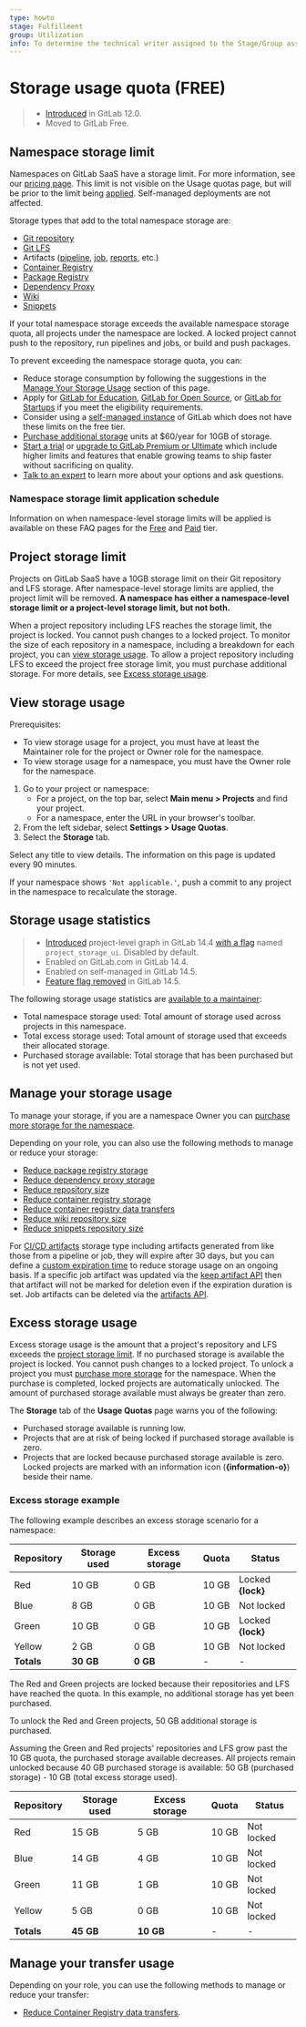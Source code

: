 ```yaml
---
type: howto
stage: Fulfillment
group: Utilization
info: To determine the technical writer assigned to the Stage/Group associated with this page, see https://about.gitlab.com/handbook/product/ux/technical-writing/#assignments
---
```


# Storage usage quota **(FREE)**

> - [Introduced](https://gitlab.com/gitlab-org/gitlab/-/merge_requests/13294) in GitLab 12.0.
> - Moved to GitLab Free.

## Namespace storage limit

Namespaces on GitLab SaaS have a storage limit. For more information, see our [pricing page](https://about.gitlab.com/pricing/).
This limit is not visible on the Usage quotas page, but will be prior to the limit being [applied](#namespace-storage-limit-application-schedule). Self-managed deployments are not affected.

Storage types that add to the total namespace storage are:

- [Git repository](../user/project/repository/index.md#repository-size)
- [Git LFS](../topics/git/lfs/index.md#git-large-file-storage-lfs)
- Artifacts ([pipeline](../ci/pipelines/pipeline_artifacts.md#pipeline-artifacts), [job](../ci/pipelines/job_artifacts.md#job-artifacts), [reports](../ci/yaml/artifacts_reports.md#gitlab-cicd-artifacts-reports-types), etc.)
- [Container Registry](../user/packages/container_registry/index.md#gitlab-container-registry)
- [Package Registry](../user/packages/package_registry/index.md#package-registry)
- [Dependency Proxy](../user/packages/dependency_proxy/index.md#dependency-proxy)
- [Wiki](../user/project/wiki/index.md#wiki)
- [Snippets](../user/snippets.md#snippets)

If your total namespace storage exceeds the available namespace storage quota, all projects under the namespace are locked.
A locked project cannot push to the repository, run pipelines and jobs, or build and push packages.

To prevent exceeding the namespace storage quota, you can:

- Reduce storage consumption by following the suggestions in the [Manage Your Storage Usage](#manage-your-storage-usage) section of this page.
- Apply for [GitLab for Education](https://about.gitlab.com/solutions/education/join/), [GitLab for Open Source](https://about.gitlab.com/solutions/open-source/join/), or [GitLab for Startups](https://about.gitlab.com/solutions/startups/) if you meet the eligibility requirements.
- Consider using a [self-managed instance](../subscriptions/self_managed/index.md) of GitLab which does not have these limits on the free tier.
- [Purchase additional storage](../subscriptions/gitlab_com/index.md#purchase-more-storage-and-transfer) units at $60/year for 10GB of storage.
- [Start a trial](https://about.gitlab.com/free-trial/) or [upgrade to GitLab Premium or Ultimate](https://about.gitlab.com/pricing) which include higher limits and features that enable growing teams to ship faster without sacrificing on quality.
- [Talk to an expert](https://page.gitlab.com/usage_limits_help.html) to learn more about your options and ask questions.

### Namespace storage limit application schedule

Information on when namespace-level storage limits will be applied is available on these FAQ pages for the [Free](https://about.gitlab.com/pricing/faq-efficient-free-tier/#storage-limits-on-gitlab-saas-free-tier) and [Paid](https://about.gitlab.com/pricing/faq-paid-storage-transfer/) tier.

## Project storage limit

Projects on GitLab SaaS have a 10GB storage limit on their Git repository and LFS storage.
After namespace-level storage limits are applied, the project limit will be removed. **A namespace has either a namespace-level storage limit or a project-level storage limit, but not both.**

When a project repository including LFS reaches the storage limit, the project is locked. You cannot push changes to a locked project. To monitor the size of each repository in a namespace, including a breakdown for each project, you can
[view storage usage](#view-storage-usage). To allow a project repository including LFS to exceed the project free storage limit,
you must purchase additional storage. For more details, see [Excess storage usage](#excess-storage-usage).

## View storage usage

Prerequisites:

- To view storage usage for a project, you must have at least the Maintainer role for the project or Owner role for the namespace.
- To view storage usage for a namespace, you must have the Owner role for the namespace.

1. Go to your project or namespace:
   - For a project, on the top bar, select **Main menu > Projects** and find your project.
   - For a namespace, enter the URL in your browser's toolbar.
1. From the left sidebar, select **Settings > Usage Quotas**.
1. Select the **Storage** tab.

Select any title to view details. The information on this page
is updated every 90 minutes.

If your namespace shows `'Not applicable.'`, push a commit to any project in the
namespace to recalculate the storage.

## Storage usage statistics

> - [Introduced](https://gitlab.com/gitlab-org/gitlab/-/merge_requests/68898) project-level graph in GitLab 14.4 [with a flag](../administration/feature_flags.md) named `project_storage_ui`. Disabled by default.
> - Enabled on GitLab.com in GitLab 14.4.
> - Enabled on self-managed in GitLab 14.5.
> - [Feature flag removed](https://gitlab.com/gitlab-org/gitlab/-/merge_requests/71270) in GitLab 14.5.

The following storage usage statistics are [available to a maintainer](../user/permissions.md#group-members-permissions):

- Total namespace storage used: Total amount of storage used across projects in this namespace.
- Total excess storage used: Total amount of storage used that exceeds their allocated storage.
- Purchased storage available: Total storage that has been purchased but is not yet used.

## Manage your storage usage

To manage your storage, if you are a namespace Owner you can [purchase more storage for the namespace](../subscriptions/gitlab_com/index.md#purchase-more-storage-and-transfer).

Depending on your role, you can also use the following methods to manage or reduce your storage:

- [Reduce package registry storage](packages/package_registry/reduce_package_registry_storage.md)
- [Reduce dependency proxy storage](packages/dependency_proxy/reduce_dependency_proxy_storage.md)
- [Reduce repository size](project/repository/reducing_the_repo_size_using_git.md)
- [Reduce container registry storage](packages/container_registry/reduce_container_registry_storage.md)
- [Reduce container registry data transfers](packages/container_registry/reduce_container_registry_data_transfer.md)
- [Reduce wiki repository size](../administration/wikis/index.md#reduce-wiki-repository-size)
- [Reduce snippets repository size](../user/snippets.md#reduce-snippets-repository-size)

For [CI/CD artifacts](../ci/caching/index.md#artifacts) storage type including artifacts generated from like those from a pipeline or job, they will expire after 30 days, but you can define a [custom expiration time](../ci/yaml/index.md#artifactsexpire_in) to reduce storage usage on an ongoing basis. If a specific job artifact was updated via the [keep artifact API](../api/job_artifacts.html#keep-artifacts) then that artifact will not be marked for deletion even if the expiration duration is set. Job artifacts can be deleted via the [artifacts API](../api/job_artifacts.html#delete-job-artifacts).

## Excess storage usage

Excess storage usage is the amount that a project's repository and LFS exceeds the [project storage limit](#project-storage-limit). If no
purchased storage is available the project is locked. You cannot push changes to a locked project.
To unlock a project you must [purchase more storage](../subscriptions/gitlab_com/index.md#purchase-more-storage-and-transfer)
for the namespace. When the purchase is completed, locked projects are automatically unlocked. The
amount of purchased storage available must always be greater than zero.

The **Storage** tab of the **Usage Quotas** page warns you of the following:

- Purchased storage available is running low.
- Projects that are at risk of being locked if purchased storage available is zero.
- Projects that are locked because purchased storage available is zero. Locked projects are
  marked with an information icon (**{information-o}**) beside their name.

### Excess storage example

The following example describes an excess storage scenario for a namespace:

| Repository | Storage used | Excess storage | Quota  | Status            |
|------------|--------------|----------------|--------|-------------------|
| Red        | 10 GB        | 0 GB           | 10 GB  | Locked **{lock}** |
| Blue       | 8 GB         | 0 GB           | 10 GB  | Not locked        |
| Green      | 10 GB        | 0 GB           | 10 GB  | Locked **{lock}** |
| Yellow     | 2 GB         | 0 GB           | 10 GB  | Not locked        |
| **Totals** | **30 GB**    | **0 GB**       | -      | -                 |

The Red and Green projects are locked because their repositories and LFS have reached the quota. In this
example, no additional storage has yet been purchased.

To unlock the Red and Green projects, 50 GB additional storage is purchased.

Assuming the Green and Red projects' repositories and LFS grow past the 10 GB quota, the purchased storage
available decreases. All projects remain unlocked because 40 GB purchased storage is available:
50 GB (purchased storage) - 10 GB (total excess storage used).

| Repository | Storage used | Excess storage | Quota   | Status            |
|------------|--------------|----------------|---------|-------------------|
| Red        | 15 GB        | 5 GB           | 10 GB   | Not locked        |
| Blue       | 14 GB        | 4 GB           | 10 GB   | Not locked        |
| Green      | 11 GB        | 1 GB           | 10 GB   | Not locked        |
| Yellow     | 5 GB         | 0 GB           | 10 GB   | Not locked        |
| **Totals** | **45 GB**    | **10 GB**      | -       | -                 |

## Manage your transfer usage

Depending on your role, you can use the following methods to manage or reduce your transfer:

- [Reduce Container Registry data transfers](packages/container_registry/reduce_container_registry_data_transfer.md).
